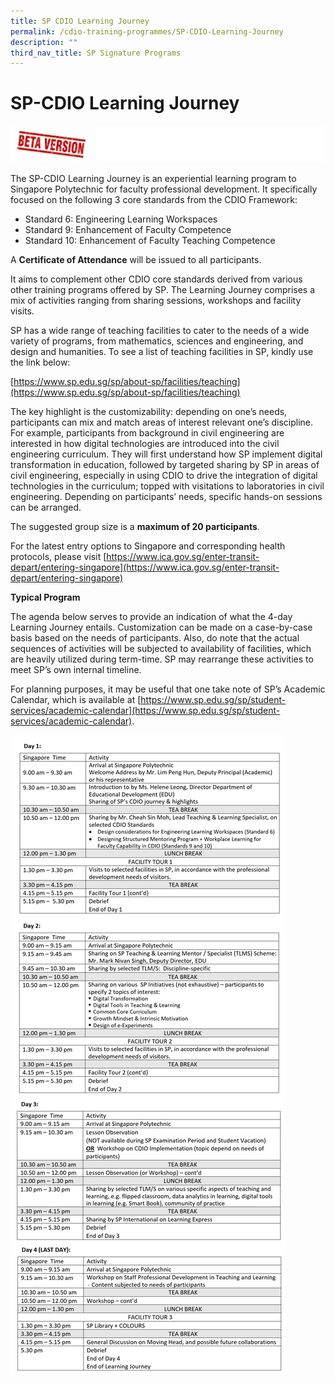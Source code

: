 ```yaml
---
title: SP CDIO Learning Journey
permalink: /cdio-training-programmes/SP-CDIO-Learning-Journey
description: ""
third_nav_title: SP Signature Programs
---
```


# SP-CDIO Learning Journey

![](/images/beta-version.jpg)

The SP-CDIO Learning Journey is an experiential learning program to Singapore Polytechnic for faculty professional development.  It specifically focused on the following 3 core standards from the CDIO Framework:

* Standard 6: Engineering Learning Workspaces
* Standard 9: Enhancement of Faculty Competence
* Standard 10: Enhancement of Faculty Teaching Competence

A **Certificate of Attendance** will be issued to all participants.

It aims to complement other CDIO core standards derived from various other training programs offered by SP. The Learning Journey comprises a mix of activities ranging from sharing sessions, workshops and facility visits.

SP has a wide range of teaching facilities to cater to the needs of a wide variety of programs, from mathematics, sciences and engineering, and design and humanities. To see a list of teaching facilities in SP, kindly use the link below:

[https://www.sp.edu.sg/sp/about-sp/facilities/teaching](https://www.sp.edu.sg/sp/about-sp/facilities/teaching)

The key highlight is the customizability: depending on one’s needs, participants can mix and match areas of interest relevant one’s discipline. For example, participants from background in civil engineering are interested in how digital technologies are introduced into the civil engineering curriculum. They will first understand how SP implement digital transformation in education, followed by targeted sharing by SP in areas of civil engineering, especially in using CDIO to drive the integration of digital technologies in the curriculum; topped with visitations to laboratories in civil engineering. Depending on participants’ needs, specific hands-on sessions can be arranged.

The suggested group size is a **maximum of 20 participants**.

For the latest entry options to Singapore and corresponding health protocols, please visit [https://www.ica.gov.sg/enter-transit-depart/entering-singapore](https://www.ica.gov.sg/enter-transit-depart/entering-singapore)

**Typical Program**

The agenda below serves to provide an indication of what the 4-day Learning Journey entails. Customization can be made on a case-by-case basis based on the needs of participants. Also, do note that the actual sequences of activities will be subjected to availability of facilities, which are heavily utilized during term-time. SP may rearrange these activities to meet SP’s own internal timeline.

For planning purposes, it may be useful that one take note of SP’s Academic Calendar, which is available at [https://www.sp.edu.sg/sp/student-services/academic-calendar](https://www.sp.edu.sg/sp/student-services/academic-calendar).

![](/images/sp-signature-programmes.png)